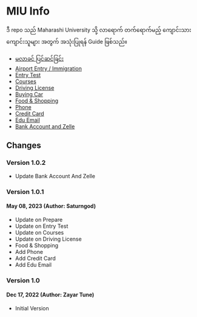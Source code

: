 # MIU Info

ဒီ repo သည် Maharashi University သို့ လာရောက် တက်ရောက်မည့် ကျောင်းသားကျောင်းသူများ အတွက် အသုံးပြုရန် Guide ဖြစ်သည်။

- [မလာခင် ပြင်ဆင်ခြင်း](01_prepare.md)
- [Airport Entry / Immigration](02_airport.md)
- [Entry Test](03_entrytest.md)
- [Courses](04_courses.md)
- [Driving License](05_drivinglicense.md)
- [Buying Car](06_buyingcar.md)
- [Food & Shopping](07_foodandshopping.md)
- [Phone](08_phone.md)
- [Credit Card](09_creditcard.md)
- [Edu Email](10_eduemail.md)
- [Bank Account and Zelle](11_bank.md)


## Changes
### Version 1.0.2
- Update Bank Account And Zelle

### Version 1.0.1
#### May 08, 2023 (Author: Saturngod)

- Update on Prepare
- Update on Entry Test
- Update on Courses
- Update on Driving License
- Food & Shopping
- Add Phone
- Add Credit Card
- Add Edu Email

### Version 1.0
#### Dec 17, 2022 (Author: Zayar Tune)

- Initial Version

